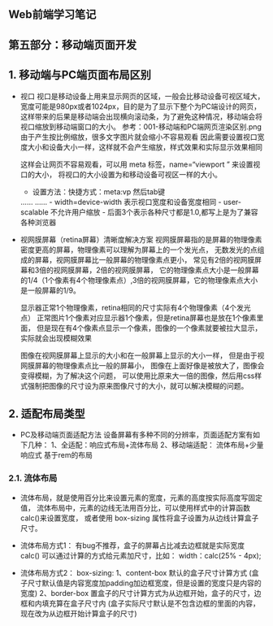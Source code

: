 ## Web前端学习笔记 ##

## 第五部分：移动端页面开发

## 1. 移动端与PC端页面布局区别
- 视口
    视口是移动设备上用来显示网页的区域，一般会比移动设备可视区域大，
    宽度可能是980px或者1024px，目的是为了显示下整个为PC端设计的网页，
    这样带来的后果是移动端会出现横向滚动条，为了避免这种情况，移动端会将视口缩放到移动端窗口的大小。
    参考：001-移动端和PC端网页渲染区别.png
    由于产生按比例缩放，很多文字图片就会缩小不容易观看
    因此需要设置视口宽度大小和设备大小一样，这样就不会产生缩放，样式效果和实际显示效果相同
    
    这样会让网页不容易观看，可以用 meta 标签，name=“viewport ” 来设置视口的大小，
    将视口的大小设置为和移动设备可视区一样的大小。
    - 设置方法：快捷方式：meta:vp 然后tab键
    <head>
    ......
    <meta name="viewport" content="width=device-width, user-scalable=no,
     initial-scale=1.0, maximum-scale=1.0, minimum-scale=1.0">
    ......
    </head>
    - width=device-width 表示视口宽度和设备宽度相同
    - user-scalable 不允许用户缩放
    - 后面3个表示各种尺寸都是1.0,都写上是为了兼容各种浏览器
    
- 视网膜屏幕（retina屏幕）清晰度解决方案
    视网膜屏幕指的是屏幕的物理像素密度更高的屏幕，物理像素可以理解为屏幕上的一个发光点，
    无数发光的点组成的屏幕，视网膜屏幕比一般屏幕的物理像素点更小，
    常见有2倍的视网膜屏幕和3倍的视网膜屏幕，2倍的视网膜屏幕，
    它的物理像素点大小是一般屏幕的1/4（1个像素有4个物理像素点）,3倍的视网膜屏幕，它的物理像素点大小是一般屏幕的1/9。
    
    显示器正常1个物理像素，retina相同的尺寸实际有4个物理像素（4个发光点）
    正常图片1个像素对应显示器1个像素，但是retina屏幕也是放在1个像素里面，
    但是现在有4个像素点显示一个像素，图像的一个像素就要被拉大显示，实际就会出现模糊效果

    图像在视网膜屏幕上显示的大小和在一般屏幕上显示的大小一样，
    但是由于视网膜屏幕的物理像素点比一般的屏幕小，
    图像在上面好像是被放大了，图像会变得模糊，为了解决这个问题，
    可以使用比原来大一倍的图像，然后用css样式强制把图像的尺寸设为原来图像尺寸的大小，就可以解决模糊的问题。
    
## 2. 适配布局类型
- PC及移动端页面适配方法
    设备屏幕有多种不同的分辨率，页面适配方案有如下几种：
        1、全适配：响应式布局+流体布局
        2、移动端适配：
                    流体布局+少量响应式
                    基于rem的布局

### 2.1. 流体布局
- 流体布局，就是使用百分比来设置元素的宽度，元素的高度按实际高度写固定值，
    流体布局中，元素的边线无法用百分比，可以使用样式中的计算函数calc()来设置宽度，
    或者使用 box-sizing 属性将盒子设置为从边线计算盒子尺寸。

- 流体布局方式1：
    有bug不推荐，盒子的屏幕占比减去边框就是实际宽度
    calc()
    可以通过计算的方式给元素加尺寸，比如： width：calc(25% - 4px);
- 流体布局方式2：
    box-sizing:
    1、content-box 
        默认的盒子尺寸计算方式
        (盒子尺寸默认值是内容宽度加padding加边框宽度，但是设置的宽度只是内容的宽度)
    2、border-box 
        置盒子的尺寸计算方式为从边框开始，盒子的尺寸，边框和内填充算在盒子尺寸内
        (盒子实际尺寸默认是不包含边框的里面的内容，现在改为从边框开始计算盒子的尺寸)  

            